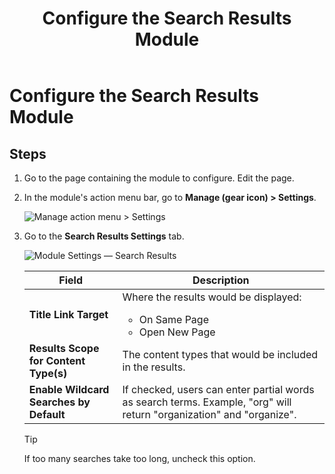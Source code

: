 ﻿---
uid: config-module-search-results
locale: en
title: Configure the Search Results Module
dnneditions: 
dnnversion: 09.02.00
related-topics: 
---

# Configure the Search Results Module

## Steps

1.  Go to the page containing the module to configure. Edit the page.
2.  In the module's action menu bar, go to **Manage (gear icon) \> Settings**.
    
      
    
    ![Manage action menu > Settings](/images/scr-actionmenu-manage-settings.png)
    
      
    
3.  Go to the **Search Results Settings** tab.
    
      
    
    ![Module Settings — Search Results](/images/scr-modulesettings-SearchResults.png)
    
      
    |**Field**|**Description**|
    |--|--|
    |**Title Link Target**|Where the results would be displayed:<ul><li>On Same Page</li><li>Open New Page</li></ul>|
    |**Results Scope for Content Type(s)**|The content types that would be included in the results.|
    |**Enable Wildcard Searches by Default**|If checked, users can enter partial words as search terms. Example, "org" will return "organization" and "organize".|
    
    > [!TIP]
    > If too many searches take too long, uncheck this option.
